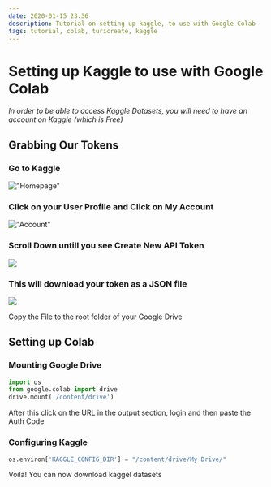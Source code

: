```yaml
---
date: 2020-01-15 23:36
description: Tutorial on setting up kaggle, to use with Google Colab
tags: tutorial, colab, turicreate, kaggle
---
```


# Setting up Kaggle to use with Google Colab

*In order to be able to access Kaggle Datasets, you will need to have an account on Kaggle (which is Free)*

## Grabbing Our Tokens

### Go to Kaggle


!["Homepage"](/assets/posts/kaggle-colab/ss1.png)

### Click on your User Profile and Click on My Account

!["Account"](/assets/posts/kaggle-colab/ss2.png)

### Scroll Down untill you see Create New API Token

![](/assets/posts/kaggle-colab/ss3.png)

### This will download your token as a JSON file

![](/assets/posts/kaggle-colab/ss4.png)

Copy the File to the root folder of your Google Drive


## Setting up Colab

### Mounting Google Drive

```python
import os
from google.colab import drive
drive.mount('/content/drive')
```

After this click on the URL in the output section, login and then paste the Auth Code

### Configuring Kaggle

```python
os.environ['KAGGLE_CONFIG_DIR'] = "/content/drive/My Drive/"
```

Voila! You can now download kaggel datasets
